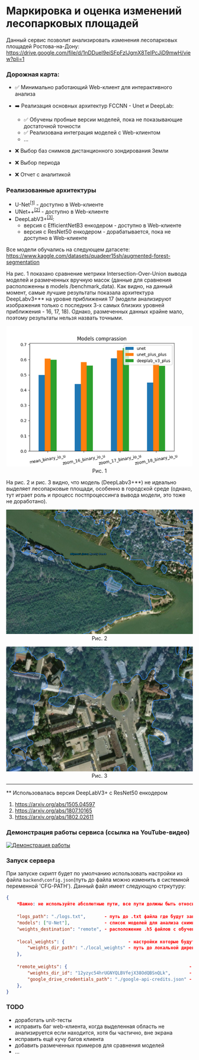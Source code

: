 # Маркировка и оценка изменений лесопарковых площадей

Данный сервис позволит анализировать изменения лесопарковых площадей Ростова-на-Дону:
https://drive.google.com/file/d/1nDDueI9eiSFpFzIJgmX8TeIPcJiD9mwH/view?pli=1


### Дорожная карта:

  - :white_check_mark: Минимально работающий Web-клиент для интерактивного анализа

  - :arrow_right: Реализация основных архитектур FCCNN - Unet и DeepLab:
      - :white_check_mark: Обучены пробные версии моделей, пока не показывающие достаточной точности
      - :white_check_mark: Реализована интеграция моделей с Web-клиентом
      - ...
  
  - :x: Выбор баз снимков дистанционного зондирования Земли
  
  - :x: Выбор периода
  
  - :x: Отчет с аналитикой

### Реализованные архитектуры
- U-Net<sup>[[1]](https://arxiv.org/abs/1505.04597)</sup> - доступно в Web-клиенте
- UNet++<sup>[[2]](https://arxiv.org/abs/1807.10165)</sup> - доступно в Web-клиенте
- DeepLabV3+<sup>[[3]](https://arxiv.org/abs/1802.02611)</sup>:
  - версия с EfficientNetB3 енкодером - доступно в Web-клиенте
  - версия с ResNet50 енкодером - дорабатывается, пока не доступно в Web-клиенте

Все модели обучались на следующем датасете: https://www.kaggle.com/datasets/quadeer15sh/augmented-forest-segmentation
 
На рис. 1 показано сравнение метрики Intersection-Over-Union вывода моделей и размеченных вручную масок (данные для сравнения расположенны в models
/benchmark_data). Как видно, на данный момент, самые лучшие результаты показала архитектура DeepLabv3+** на уровне приближения 17 (модели анализируют изображения только с последних 3-х самых близких уровней приближения - 16, 17, 18). Однако, размеченных данных крайне мало, поэтому результаты нельзя назвать точными.

<p align="center"><img src="https://github.com/mikhail-moro/res/blob/main/models_comprassion.png"><br>Рис. 1</p>

На рис. 2 и рис. 3 видно, что модель (DeepLabv3+**) не идеально выделяет лесопарковые площади, особенно в городской среде (однако, тут играет роль и процесс постпроцессинга вывода модели, это тоже не доработано).

<p align="center"><img src="https://github.com/mikhail-moro/res/blob/main/sample_1.png"><br>Рис. 2</p>
<p align="center"><img src="https://github.com/mikhail-moro/res/blob/main/sample_2.png"><br>Рис. 3</p>

-----
** Использовалась версия DeepLabV3+ с ResNet50 енкодером
 
1. https://arxiv.org/abs/1505.04597
2. https://arxiv.org/abs/1807.10165
3. https://arxiv.org/abs/1802.02611

### Демонстрация работы сервиса (ссылка на YouTube-видео)
[![Демонстрация работы](https://img.youtube.com/vi/okUjgAhp0fM/maxresdefault.jpg)](https://www.youtube.com/watch?v=okUjgAhp0fM)

### Запуск сервера
При запуске скрипт будет по умолчанию использовать настройки из файла `backend\config.json`(путь до файла можно изменить в системной переменной 'CFG-PATH'). Данный файл имеет следующую стркутуру:
```json
{
    *Важно: не используйте абсолютные пути, все пути должны быть относительны директории /backend*

    "logs_path": "./logs.txt",       - путь до .txt файла где будут записываться логи сервера 
    "models": ["U-Net"],             - список моделей для анализа снимков со спутников которые будут использованны, на данный момент доступны "U-Net", "Unet++", "ResNet-DeepLabV3+" и "EfficientNet-DeepLabV3+"
    "weights_destination": "remote", - расположение .h5 файлов с обученными весами для моделей: 'local' - искать веса в локальной директории, 'remote' - брать веса из удаленной Google Drive директории

    "local_weights": {                        - настройки которые будут применены при выборе локальной загрузки весов
        "weights_dir_path": "./local_weights" - путь до локальной директории с .h5 файлами весов
    },

    "remote_weights": {                                              - настройки которые будут применены при выборе удаленной загрузки весов
        "weights_dir_id": "12yzyc54hrUGNYQLBVfejX38OdQBSnQLk",       - id удаленной Google Drive директории с .h5 файлами весов
        "google_drive_credentials_path": "./google-api-credits.json" - путь до файла с Google Drive credentials с api key для доступа к вышеописанной удаленной директории
    },
}
```

### TODO
  - доработать unit-тесты
  - исправить баг web-клиента, когда выделенная область не анализируется если находится, хотя бы частично, вне экрана
  - исправить ещё кучу багов клиента
  - добавить размеченных примеров для сравнения моделей
  - ...
